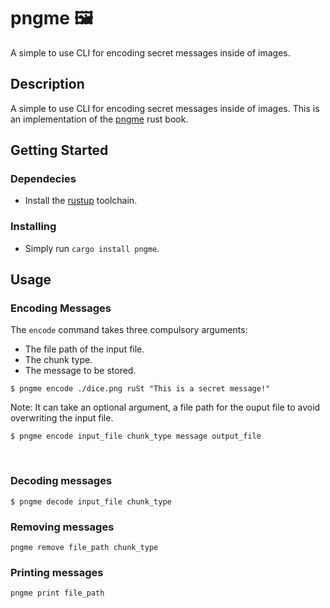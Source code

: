 # pngme 🖼️

A simple  to use CLI for  encoding secret messages inside of images.

## Description 

A simple  to use CLI for  encoding secret messages inside of images.
This is an implementation of the [pngme](https://picklenerd.github.io/pngme_book/) rust book.


## Getting Started

### Dependecies
- Install the [rustup](https://rustup.rs/) toolchain.


### Installing
- Simply run `cargo install pngme`.


## Usage 


### Encoding Messages

The `encode` command takes three compulsory arguments:

- The file path of the input file.
- The chunk type.
- The message to be stored.

```
$ pngme encode ./dice.png ruSt "This is a secret message!"
```

Note: It can take an optional argument, a file path for the ouput file to avoid overwriting the input file.
```
$ pngme encode input_file chunk_type message output_file
```

<br>

### Decoding messages
```
$ pngme decode input_file chunk_type
```

### Removing messages
```
pngme remove file_path chunk_type
```

### Printing messages
```
pngme print file_path
```